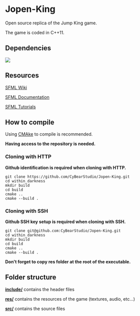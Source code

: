 # Jopen-King
Open source replica of the Jump King game.

The game is coded in C++11.

## Dependencies

[<img src="https://www.sfml-dev.org/images/logo.png">](https://www.sfml-dev.org/index.php)

## Resources

[SFML Wiki](https://github.com/SFML/SFML/wiki)

[SFML Documentation](https://www.sfml-dev.org/documentation/2.5.1/)

[SFML Tutorials](https://www.sfml-dev.org/tutorials/2.5/)

## How to compile

Using [CMAke](https://cmake.org "cmake.org") to compile is recommended.

**Having access to the repository is needed.**

### Cloning with HTTP

**Github identification is required when cloning with HTTP.**

```
git clone https://github.com/CyBearStudio/Jopen-King.git
cd within_darkness
mkdir build
cd build
cmake ..
cmake --build .
```

### Cloning with SSH

**Github SSH key setup is required when cloning with SSH.**

```
git clone git@github.com:CyBearStudio/Jopen-King.git
cd within_darkness
mkdir build
cd build
cmake ..
cmake --build .
```

**Don't forget to copy res folder at the root of the executable.**

## Folder structure


[__include/__](include/) contains the header files

[__res/__](res/) contains the resources of the game (textures, audio, etc...)

[__src/__](src/) contains the source files
